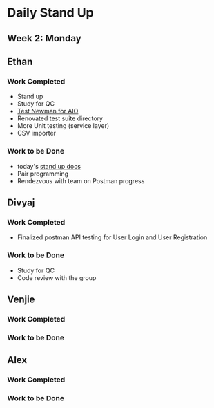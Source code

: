 # Daily Stand Up
## Week 2: Monday

## Ethan

### Work Completed

- Stand up
- Study for QC
- [Test Newman for AIO](https://aiosupport.atlassian.net/wiki/spaces/AioTests/pages/2027225147/Postman+via+Newman+Report#Newman-Setup)
- Renovated test suite directory
- More Unit testing (service layer)
- CSV importer


### Work to be Done

- today's [stand up docs](https://github.com/ethbra-revature/team-planetarium/tree/docs/standup/materials/standup)
- Pair programming
- Rendezvous with team on Postman progress

## Divyaj

### Work Completed

- Finalized postman API testing for User Login and User Registration

### Work to be Done

- Study for QC
- Code review with the group

## Venjie

### Work Completed

### Work to be Done

## Alex

### Work Completed

### Work to be Done
